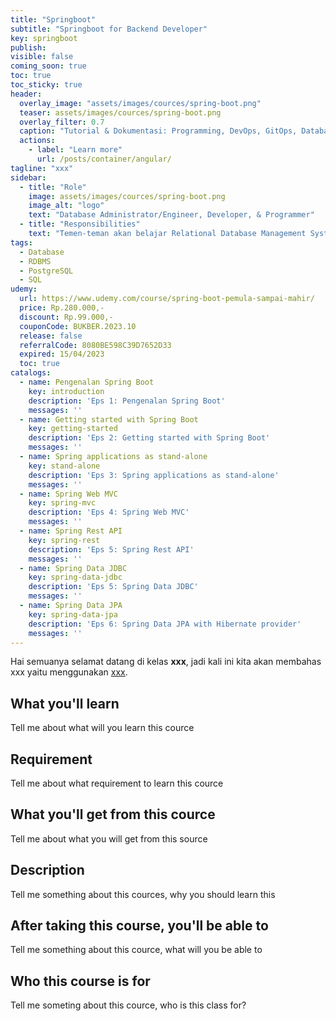 ```yaml
---
title: "Springboot"
subtitle: "Springboot for Backend Developer"
key: springboot
publish: 
visible: false
coming_soon: true
toc: true
toc_sticky: true
header:
  overlay_image: "assets/images/cources/spring-boot.png"
  teaser: assets/images/cources/spring-boot.png
  overlay_filter: 0.7
  caption: "Tutorial & Dokumentasi: Programming, DevOps, GitOps, Database, & Servers"
  actions:
    - label: "Learn more"
      url: /posts/container/angular/
tagline: "xxx"
sidebar:
  - title: "Role"
    image: assets/images/cources/spring-boot.png
    image_alt: "logo"
    text: "Database Administrator/Engineer, Developer, & Programmer"
  - title: "Responsibilities"
    text: "Temen-teman akan belajar Relational Database Management System (RDBMS) dengan PostgreSQL"
tags:
  - Database
  - RDBMS
  - PostgreSQL
  - SQL
udemy: 
  url: https://www.udemy.com/course/spring-boot-pemula-sampai-mahir/
  price: Rp.280.000,-
  discount: Rp.99.000,-
  couponCode: BUKBER.2023.10
  release: false
  referralCode: 8080BE598C39D7652D33
  expired: 15/04/2023
  toc: true
catalogs:
  - name: Pengenalan Spring Boot
    key: introduction
    description: 'Eps 1: Pengenalan Spring Boot'
    messages: ''
  - name: Getting started with Spring Boot
    key: getting-started
    description: 'Eps 2: Getting started with Spring Boot'
    messages: ''
  - name: Spring applications as stand-alone
    key: stand-alone
    description: 'Eps 3: Spring applications as stand-alone'
    messages: ''
  - name: Spring Web MVC
    key: spring-mvc
    description: 'Eps 4: Spring Web MVC'
    messages: ''
  - name: Spring Rest API
    key: spring-rest
    description: 'Eps 5: Spring Rest API'
    messages: ''
  - name: Spring Data JDBC
    key: spring-data-jdbc
    description: 'Eps 5: Spring Data JDBC'
    messages: ''
  - name: Spring Data JPA
    key: spring-data-jpa
    description: 'Eps 6: Spring Data JPA with Hibernate provider'
    messages: ''
---
```


Hai semuanya selamat datang di kelas **xxx**, jadi kali ini kita akan membahas xxx yaitu menggunakan [xxx](link). 

<!--more-->

## What you'll learn

Tell me about what will you learn this cource

## Requirement

Tell me about what requirement to learn this cource

## What you'll get from this cource

Tell me about what you will get from this source

## Description

Tell me something about this cources, why you should learn this

## After taking this course, you'll be able to

Tell me something about this cource, what will you be able to

## Who this course is for

Tell me someting about this cource, who is this class for?